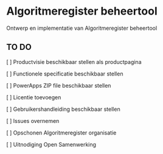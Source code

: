 # Algoritmeregister beheertool
Ontwerp en implementatie van Algoritmeregister beheertool

## TO DO
[ ] Productvisie beschikbaar stellen als productpagina

[ ] Functionele specificatie beschikbaar stellen

[ ] PowerApps ZIP file beschikbaar stellen

[ ] Licentie toevoegen

[ ] Gebruikershandleiding beschikbaar stellen

[ ] Issues overnemen

[ ] Opschonen Algoritmeregister organisatie

[ ] Uitnodiging Open Samenwerking
